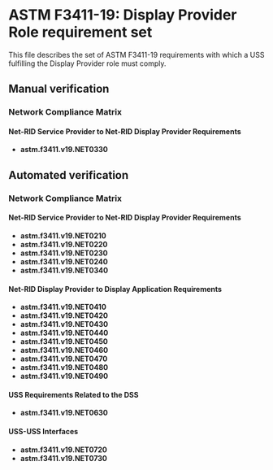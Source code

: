 # ASTM F3411-19: Display Provider Role requirement set

This file describes the set of ASTM F3411-19 requirements with which a USS fulfilling the Display Provider role must comply.

## Manual verification

### Network Compliance Matrix

#### Net-RID Service Provider to Net-RID Display Provider Requirements

* **astm.f3411.v19.NET0330**

## Automated verification

### Network Compliance Matrix

#### Net-RID Service Provider to Net-RID Display Provider Requirements

* **astm.f3411.v19.NET0210**
* **astm.f3411.v19.NET0220**
* **astm.f3411.v19.NET0230**
* **astm.f3411.v19.NET0240**
* **astm.f3411.v19.NET0340**

#### Net-RID Display Provider to Display Application Requirements

* **astm.f3411.v19.NET0410**
* **astm.f3411.v19.NET0420**
* **astm.f3411.v19.NET0430**
* **astm.f3411.v19.NET0440**
* **astm.f3411.v19.NET0450**
* **astm.f3411.v19.NET0460**
* **astm.f3411.v19.NET0470**
* **astm.f3411.v19.NET0480**
* **astm.f3411.v19.NET0490**

#### USS Requirements Related to the DSS

* **astm.f3411.v19.NET0630**

#### USS-USS Interfaces

* **astm.f3411.v19.NET0720**
* **astm.f3411.v19.NET0730**
